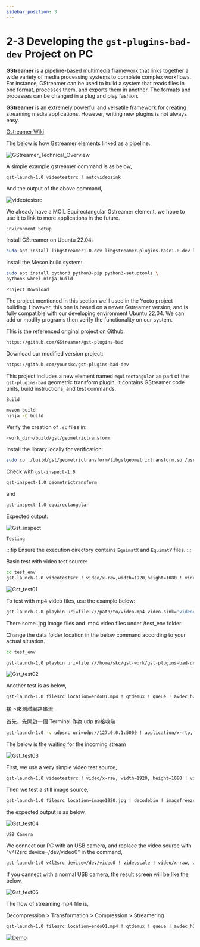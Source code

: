 ```yaml
---
sidebar_position: 3
---
```


# 2-3 Developing the `gst-plugins-bad-dev` Project on PC

**GStreamer** is a pipeline-based multimedia framework that links together a wide variety of media processing systems to complete complex workflows. For instance, GStreamer can be used to build a system that reads files in one format, processes them, and exports them in another. The formats and processes can be changed in a plug and play fashion.

**GStreamer** is an extremely powerful and versatile framework for creating streaming media applications. However, writing new plugins is not always easy.

[Gstreamer Wiki](https://en.wikipedia.org/wiki/GStreamer)

The below is how Gstreamer elements linked as a pipeline.

![GStreamer_Technical_Overview](https://upload.wikimedia.org/wikipedia/commons/thumb/9/98/GStreamer_Technical_Overview.svg/1000px-GStreamer_Technical_Overview.svg.png)

A simple example gstreamer command is as below,

```bash
gst-launch-1.0 videotestsrc ! autovideosink 
```

And the output of the above command,

![videotestsrc](https://schneide.blog/wp-content/uploads/2015/03/videotestsrc.jpg)

We already have a MOIL Equirectangular Gstreamer element, we hope to use it to link to more applications in the future.

`Environment Setup`

Install GStreamer on Ubuntu 22.04:

```bash
sudo apt install libgstreamer1.0-dev libgstreamer-plugins-base1.0-dev libgstreamer-plugins-bad1.0-dev gstreamer1.0-plugins-base gstreamer1.0-plugins-good gstreamer1.0-plugins-bad gstreamer1.0-plugins-ugly gstreamer1.0-libav gstreamer1.0-tools gstreamer1.0-x gstreamer1.0-alsa gstreamer1.0-gl gstreamer1.0-gtk3 gstreamer1.0-qt5 gstreamer1.0-pulseaudio
```

Install the Meson build system:

```bash
sudo apt install python3 python3-pip python3-setuptools \
python3-wheel ninja-build
```

`Project Download`

The project mentioned in this section we'll used in the Yocto project building. However, this one is based on a newer Gstreamer version, and is fully compatible with our developing environment Ubuntu 22.04. We can add or modify programs then verify the functionality on our system.

This is the referenced original project on Github:

```bash
https://github.com/GStreamer/gst-plugins-bad
```

Download our modified version project:

```bash
https://github.com/yourskc/gst-plugins-bad-dev
```

This project includes a new element named `equirectangular` as part of the `gst-plugins-bad` geometric transform plugin. It contains GStreamer code units, build instructions, and test commands.

`Build`

```bash
meson build
ninja -C build
```

Verify the creation of `.so` files in:

```bash
<work_dir>/build/gst/geometrictransform
```

Install the library locally for verification:

```bash
sudo cp ./build/gst/geometrictransform/libgstgeometrictransform.so /usr/lib/x86_64-linux-gnu/gstreamer-1.0
```

Check with `gst-inspect-1.0`:

```bash
gst-inspect-1.0 geometrictransform
```

and

```bash
gst-inspect-1.0 equirectangular
```

Expected output:

![Gst_inspect](./image/Gst_inspect.png)

`Testing`

:::tip
Ensure the execution directory contains `EquimatX` and `EquimatY` files.
:::

Basic test with video test source:

```bash
cd test_env
gst-launch-1.0 videotestsrc ! video/x-raw,width=1920,height=1080 ! videoconvert ! equirectangular ! videoconvert ! autovideosink
```

![Gst_test01](./image/Gst_test01.png)

To test with mp4 video files, use the example below:

```bash
gst-launch-1.0 playbin uri=file:///path/to/video.mp4 video-sink='videoconvert ! equirectangular ! videoconvert ! autovideosink'
```

There some .jpg image files and .mp4 video files
under /test_env folder.  

Change the data folder location in the below command according to your actual situation.

```bash
cd test_env

gst-launch-1.0 playbin uri=file:///home/skc/gst-work/gst-plugins-bad-dev/test_env/endo01.mp4 video-sink=’videoconvert ! equirectangular ! videoconvert ! autovideosink’
```

![Gst_test02](./image/Gst_test02.png)

Another test is as below,

```bash
gst-launch-1.0 filesrc location=endo01.mp4 ! qtdemux ! queue ! avdec_h264 ! videoconvert ! equirectangular ! videoconvert ! autovideosink
```

接下來測試網路串流

首先，先開啟一個 Terminal 作為 udp 的接收端

```bash
gst-launch-1.0 -v udpsrc uri=udp://127.0.0.1:5000 ! application/x-rtp, media=video, payload=96, encoding-name=H264 ! rtph264depay ! avdec_h264 ! videoconvert ! autovideosink
```

The below is the waiting for the incoming stream  

![Gst_test03](./image/Gst_test03.png)

First, we use a very simple video test source,  

```bash
gst-launch-1.0 videotestsrc ! video/x-raw, width=1920, height=1080 ! videoconvert ! equirectangular ! videoconvert ! x264enc ! rtph264pay config-interval=10 ! udpsink host=127.0.0.1 port=5000
```

Then we test a still image source,

```bash
gst-launch-1.0 filesrc location=image1920.jpg ! decodebin ! imagefreeze ! videoscale ! video/x-raw,width=1920,height=1080 ! videoconvert ! equirectangular ! videoconvert ! x264enc ! rtph264pay config-interval=10 ! udpsink host=localhost port=5000
```

the expected output is as below,

![Gst_test04](./image/Gst_test04.png)

`USB Camera`

We connect our PC with an USB camera,
and replace the video source with
"v4l2src device=/dev/video0" in the command,

```bash
gst-launch-1.0 v4l2src device=/dev/video0 ! videoscale ! video/x-raw, width=1920, height=1080 ! videoconvert ! equirectangular ! videoconvert ! x264enc ! rtph264pay config-interval=10 ! udpsink host=localhost port=5000
```

If you cannect with a normal USB camera,
the result screen will be like the below,

![Gst_test05](./image/Gst_test05.png)

The flow of streaming mp4 file is,

Decompression > Transformation > Compression > Streamering

```bash
gst-launch-1.0 filesrc location=endo01.mp4 ! qtdemux ! queue ! avdec_h264 ! videoconvert ! equirectangular ! videoconvert ! x264enc ! rtph264pay config-interval=10 ! udpsink host=localhost port=5000 -v
```

[![Demo](https://img.youtube.com/vi/1-qJ42QD_ok/0.jpg)](https://www.youtube.com/watch?v=1-qJ42QD_ok)
